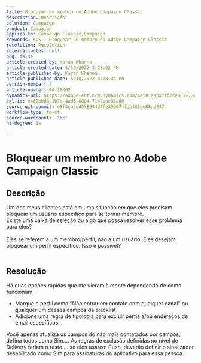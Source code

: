 ```yaml
---
title: Bloquear um membro no Adobe Campaign Classic
description: Descrição
solution: Campaign
product: Campaign
applies-to: Campaign Classic,Campaign
keywords: KCS - Bloquear um membro no Adobe Campaign Classic
resolution: Resolution
internal-notes: null
bug: false
article-created-by: Karan Khanna
article-created-date: 5/10/2022 3:28:02 PM
article-published-by: Karan Khanna
article-published-date: 5/10/2022 3:28:34 PM
version-number: 2
article-number: KA-18002
dynamics-url: https://adobe-ent.crm.dynamics.com/main.aspx?forceUCI=1&pagetype=entityrecord&etn=knowledgearticle&id=e5fe0dc6-75d0-ec11-a7b5-00224809c556
exl-id: e462bbd8-1b7a-4ad3-8884-7142cae81a00
source-git-commit: e8f4ca2dd578944d4fe399074fab461de88ad247
workflow-type: tm+mt
source-wordcount: '166'
ht-degree: 1%

---
```


# Bloquear um membro no Adobe Campaign Classic

## Descrição

Um dos meus clientes está em uma situação em que eles precisam bloquear um usuário específico para se tornar membro.
<br>Existe uma caixa de seleção ou algo que possa resolver esse problema para eles?<br><br>Eles se referem a um membro/perfil, não a um usuário. Eles desejam bloquear um perfil específico. Isso é possível?
<br> 

## Resolução


Há duas opções rápidas que me vieram à mente dependendo de como funcionam:

- Marque o perfil como &quot;Não entrar em contato com qualquer canal&quot; ou qualquer um desses campos da blacklist
- Adicione uma regra de tipologia para excluir perfis e/ou endereços de email específicos.




Você apenas atualiza os campos do não mais contatados por campos, defina todos como Sim.... As regras de exclusão definidas no nível de Delivery fariam o resto.... se eles usarem Push, deverão definir o sinalizador desabilitado como Sim para assinaturas do aplicativo para essa pessoa.
